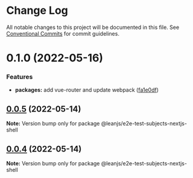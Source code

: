 # Change Log

All notable changes to this project will be documented in this file.
See [Conventional Commits](https://conventionalcommits.org) for commit guidelines.

# 0.1.0 (2022-05-16)


### Features

* **packages:** add vue-router and update webpack ([fa1e0df](https://github.com/leanjs/leanjs/commit/fa1e0df3a28a7b015340b6ebf4f379c8912647e1))





## [0.0.5](https://github.com/leanjs/leanjs/compare/@leanjs/e2e-test-subjects-nextjs-shell@0.0.4...@leanjs/e2e-test-subjects-nextjs-shell@0.0.5) (2022-05-14)

**Note:** Version bump only for package @leanjs/e2e-test-subjects-nextjs-shell

## [0.0.4](https://github.com/leanjs/leanjs/compare/@leanjs/e2e-test-subjects-nextjs-shell@0.0.3...@leanjs/e2e-test-subjects-nextjs-shell@0.0.4) (2022-05-14)

**Note:** Version bump only for package @leanjs/e2e-test-subjects-nextjs-shell
